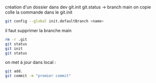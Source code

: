 création d'un dossier dans dev
git.init
git.status -> branch main
on copie colle la commande dans le git.init

```bash
git config --global init.defaultBranch <name>
```
il faut supprimer la branche main
```bash
rm -r .git
git status
git init
git status
```

on met à jour dans local :

```bash
git add. 
git commit -m "premier commit"
```